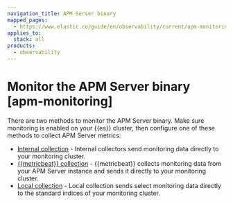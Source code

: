 ```yaml
---
navigation_title: APM Server binary
mapped_pages:
  - https://www.elastic.co/guide/en/observability/current/apm-monitoring.html
applies_to:
  stack: all
products:
  - observability
---
```


# Monitor the APM Server binary [apm-monitoring]

There are two methods to monitor the APM Server binary. Make sure monitoring is enabled on your {{es}} cluster, then configure one of these methods to collect APM Server metrics:

* [Internal collection](/solutions/observability/apm/use-internal-collection-to-send-monitoring-data.md) - Internal collectors send monitoring data directly to your monitoring cluster.
* [{{metricbeat}} collection](/solutions/observability/apm/use-metricbeat-to-send-monitoring-data.md) - {{metricbeat}} collects monitoring data from your APM Server instance and sends it directly to your monitoring cluster.
* [Local collection](/solutions/observability/apm/use-select-metrics-emitted-directly-to-monitoring-cluster.md) - Local collection sends select monitoring data directly to the standard indices of your monitoring cluster.